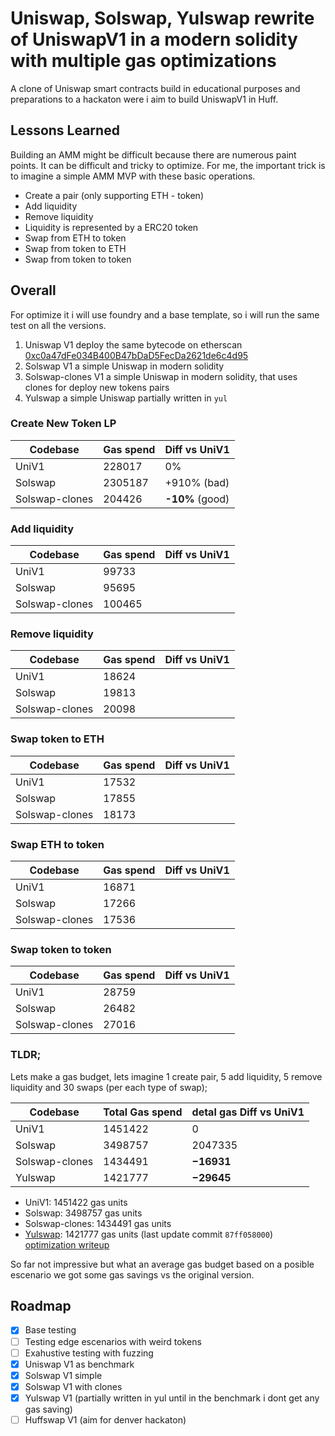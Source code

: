 
# Uniswap, Solswap, Yulswap rewrite of UniswapV1 in a modern solidity with multiple gas optimizations

A clone of Uniswap smart contracts build in educational purposes and preparations to a hackaton were i aim to build UniswapV1 in Huff.




## Lessons Learned

Building an AMM might be difficult because there are numerous paint points. It can be difficult and tricky to optimize.
For me, the important trick is to imagine a simple AMM MVP with these basic operations.

- Create a pair (only supporting ETH - token)
- Add liquidity
- Remove liquidity
- Liquidity is represented by a ERC20 token
- Swap from ETH to token
- Swap from token to ETH
- Swap from token to token



## Overall

For optimize it i will use foundry and a base template, so i will run the same test on all the versions.

1) Uniswap V1 deploy the same bytecode on etherscan [0xc0a47dFe034B400B47bDaD5FecDa2621de6c4d95](https://etherscan.io/address/0xc0a47dFe034B400B47bDaD5FecDa2621de6c4d95#code)
2) Solswap V1 a simple Uniswap in modern solidity
3) Solswap-clones V1 a simple Uniswap in modern solidity, that uses clones for deploy new tokens pairs
4) Yulswap a simple Uniswap partially written in `yul`


### Create New Token LP

| Codebase    | Gas spend   |  Diff vs UniV1 |
| ----------- | ----------- |  -------       |
| UniV1       |  228017     |  0%|
| Solswap     | 2305187     |  +910% (bad)  |
| Solswap-clones| 204426     |  **-10%** (good)|


### Add liquidity

| Codebase    | Gas spend   |  Diff vs UniV1 |
| ----------- | ----------- |  -------       |
| UniV1       |  99733     |  |
| Solswap     | 95695     |   |
| Solswap-clones| 100465     | |


### Remove liquidity

| Codebase    | Gas spend   |  Diff vs UniV1 |
| ----------- | ----------- |  -------       |
| UniV1       |  18624     |   |
| Solswap     | 19813     |    |
| Solswap-clones| 20098     |  |

### Swap token to ETH

| Codebase    | Gas spend   |  Diff vs UniV1 |
| ----------- | ----------- |  -------       |
| UniV1       |  17532     |         |
| Solswap     |  17855     |         |
| Solswap-clones| 18173     |        |


### Swap ETH to token


| Codebase    | Gas spend   |  Diff vs UniV1 |
| ----------- | ----------- |  -------       |
| UniV1       |  16871     |         |
| Solswap     |  17266     |         |
| Solswap-clones| 17536     |        |


### Swap token to token

| Codebase    | Gas spend   |  Diff vs UniV1 |
| ----------- | ----------- |  -------       |
| UniV1       |  28759     |         |
| Solswap     |  26482     |         |
| Solswap-clones| 27016     |        |


### TLDR;

Lets make a gas budget, lets imagine 1 create pair, 5 add liquidity, 5 remove liquidity and 30 swaps (per each type of swap);

| Codebase    | Total Gas spend   |  detal gas Diff vs UniV1 |
| ----------- | ----------- |  -------       |
| UniV1       |  1451422     |      0   |
| Solswap     |  3498757     |     2047335    |
| Solswap-clones| 1434491     |    **−16931**    |
| Yulswap    | 1421777     |    **−29645**    |

- UniV1:            1451422 gas units
- Solswap:          3498757 gas units
- Solswap-clones:   1434491 gas units
- [Yulswap](https://github.com/eugenioclrc/yulswap/commit/87ff058000ad6486f25818996b153e567a07a8cb):          1421777 gas units (last update commit `87ff058000`) [optimization writeup](/YULSWAP.md)


So far not impressive but what an average gas budget based on a posible escenario we got some gas savings vs the original version.
## Roadmap

- [x]  Base testing
- [ ]  Testing edge escenarios with weird tokens
- [ ]  Exahustive testing with fuzzing
- [x]  Uniswap V1 as benchmark
- [x]  Solswap V1 simple
- [x]  Solswap V1 with clones
- [x]  Yulswap V1 (partially written in yul until in the benchmark i dont get any gas saving)
- [ ]  Huffswap V1 (aim for denver hackaton)